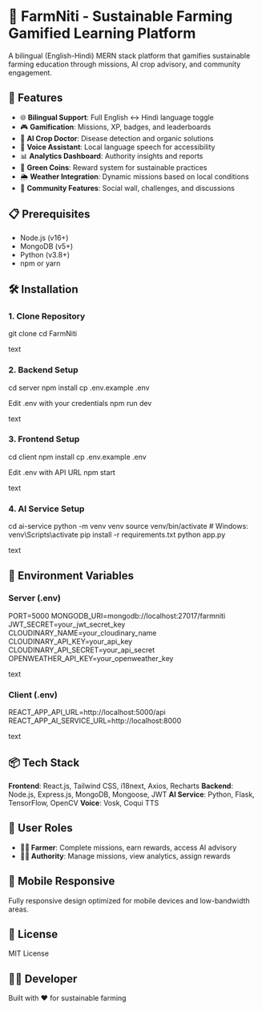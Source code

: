 # 🌾 FarmNiti - Sustainable Farming Gamified Learning Platform

A bilingual (English-Hindi) MERN stack platform that gamifies sustainable farming education through missions, AI crop advisory, and community engagement.

## 🚀 Features

- 🌐 **Bilingual Support**: Full English ↔ Hindi language toggle
- 🎮 **Gamification**: Missions, XP, badges, and leaderboards
- 🤖 **AI Crop Doctor**: Disease detection and organic solutions
- 🎤 **Voice Assistant**: Local language speech for accessibility
- 📊 **Analytics Dashboard**: Authority insights and reports
- 💚 **Green Coins**: Reward system for sustainable practices
- 🌦️ **Weather Integration**: Dynamic missions based on local conditions
- 👥 **Community Features**: Social wall, challenges, and discussions

## 📋 Prerequisites

- Node.js (v16+)
- MongoDB (v5+)
- Python (v3.8+)
- npm or yarn

## 🛠️ Installation

### 1. Clone Repository
git clone <repository-url>
cd FarmNiti

text

### 2. Backend Setup
cd server
npm install
cp .env.example .env

Edit .env with your credentials
npm run dev

text

### 3. Frontend Setup
cd client
npm install
cp .env.example .env

Edit .env with API URL
npm start

text

### 4. AI Service Setup
cd ai-service
python -m venv venv
source venv/bin/activate # Windows: venv\Scripts\activate
pip install -r requirements.txt
python app.py

text

## 🔧 Environment Variables

### Server (.env)
PORT=5000
MONGODB_URI=mongodb://localhost:27017/farmniti
JWT_SECRET=your_jwt_secret_key
CLOUDINARY_NAME=your_cloudinary_name
CLOUDINARY_API_KEY=your_api_key
CLOUDINARY_API_SECRET=your_api_secret
OPENWEATHER_API_KEY=your_openweather_key

text

### Client (.env)
REACT_APP_API_URL=http://localhost:5000/api
REACT_APP_AI_SERVICE_URL=http://localhost:8000

text

## 📦 Tech Stack

**Frontend**: React.js, Tailwind CSS, i18next, Axios, Recharts
**Backend**: Node.js, Express.js, MongoDB, Mongoose, JWT
**AI Service**: Python, Flask, TensorFlow, OpenCV
**Voice**: Vosk, Coqui TTS

## 🎯 User Roles

- **👨‍🌾 Farmer**: Complete missions, earn rewards, access AI advisory
- **🧑‍💼 Authority**: Manage missions, view analytics, assign rewards

## 📱 Mobile Responsive

Fully responsive design optimized for mobile devices and low-bandwidth areas.

## 📄 License

MIT License

## 👨‍💻 Developer

Built with ❤️ for sustainable farming